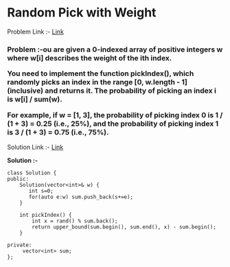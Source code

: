 # Random Pick with Weight

Problem Link :- [Link](https://leetcode.com/problems/random-pick-with-weight/)

<h3>
Problem :-ou are given a 0-indexed array of positive integers w where w[i] describes the weight of the ith index.

You need to implement the function pickIndex(), which randomly picks an index in the range [0, w.length - 1] (inclusive) and returns it. The probability of picking an index i is w[i] / sum(w).

For example, if w = [1, 3], the probability of picking index 0 is 1 / (1 + 3) = 0.25 (i.e., 25%), and the probability of picking index 1 is 3 / (1 + 3) = 0.75 (i.e., 75%).
  
</h3>

Solution Link :- [Link](https://leetcode.com/problems/random-pick-with-weight/submissions/882708545/)

**Solution :-**
```
class Solution {
public:
    Solution(vector<int>& w) {
       int s=0; 
       for(auto e:w) sum.push_back(s+=e); 
    }
    
    int pickIndex() {
        int x = rand() % sum.back();
        return upper_bound(sum.begin(), sum.end(), x) - sum.begin();
    }
    
private:
     vector<int> sum;
};
```
